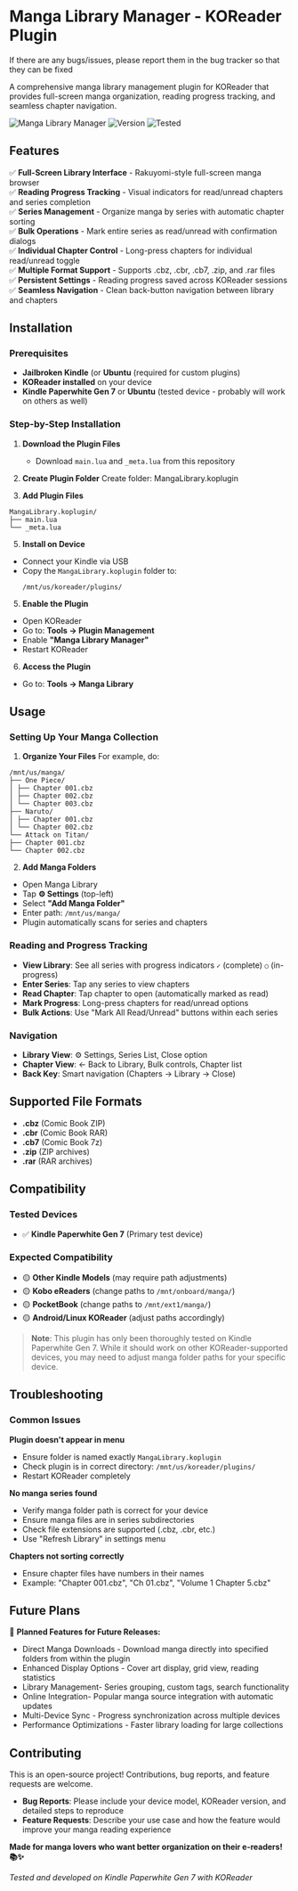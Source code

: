 # Manga Library Manager - KOReader Plugin
If there are any bugs/issues, please report them in the bug tracker so that they can be fixed


A comprehensive manga library management plugin for KOReader that provides full-screen manga organization, reading progress tracking, and seamless chapter navigation.

![Manga Library Manager](https://img.shields.io/badge/KOReader-Plugin-blue) ![Version](https://img.shields.io/badge/version-1.0.0-green) ![Tested](https://img.shields.io/badge/tested-Kindle%20PW7-orange)

## Features

✅ **Full-Screen Library Interface** - Rakuyomi-style full-screen manga browser  
✅ **Reading Progress Tracking** - Visual indicators for read/unread chapters and series completion  
✅ **Series Management** - Organize manga by series with automatic chapter sorting  
✅ **Bulk Operations** - Mark entire series as read/unread with confirmation dialogs  
✅ **Individual Chapter Control** - Long-press chapters for individual read/unread toggle  
✅ **Multiple Format Support** - Supports .cbz, .cbr, .cb7, .zip, and .rar files  
✅ **Persistent Settings** - Reading progress saved across KOReader sessions  
✅ **Seamless Navigation** - Clean back-button navigation between library and chapters  


## Installation

### Prerequisites
- **Jailbroken Kindle** (or **Ubuntu** (required for custom plugins)
- **KOReader installed** on your device
- **Kindle Paperwhite Gen 7** or **Ubuntu** (tested device - probably will work on others as well)

### Step-by-Step Installation

1. **Download the Plugin Files**
   - Download `main.lua` and `_meta.lua` from this repository

2. **Create Plugin Folder**
Create folder: MangaLibrary.koplugin

3. **Add Plugin Files**
```
MangaLibrary.koplugin/
├── main.lua
└── _meta.lua
```

5. **Install on Device**
- Connect your Kindle via USB
- Copy the `MangaLibrary.koplugin` folder to:
  ```
  /mnt/us/koreader/plugins/
  ```

5. **Enable the Plugin**
- Open KOReader
- Go to: **Tools → Plugin Management**
- Enable **"Manga Library Manager"**
- Restart KOReader

6. **Access the Plugin**
- Go to: **Tools → Manga Library**

## Usage

### Setting Up Your Manga Collection

1. **Organize Your Files**
For example, do:
```
/mnt/us/manga/
├── One Piece/
│ ├── Chapter 001.cbz
│ ├── Chapter 002.cbz
│ └── Chapter 003.cbz
├── Naruto/
│ ├── Chapter 001.cbz
│ └── Chapter 002.cbz
└── Attack on Titan/
├── Chapter 001.cbz
└── Chapter 002.cbz
```
2. **Add Manga Folders**
- Open Manga Library
- Tap **⚙️ Settings** (top-left)
- Select **"Add Manga Folder"**
- Enter path: `/mnt/us/manga/`
- Plugin automatically scans for series and chapters

### Reading and Progress Tracking

- **View Library**: See all series with progress indicators `✓` (complete) `○` (in-progress)
- **Enter Series**: Tap any series to view chapters
- **Read Chapter**: Tap chapter to open (automatically marked as read)
- **Mark Progress**: Long-press chapters for read/unread options
- **Bulk Actions**: Use "Mark All Read/Unread" buttons within each series

### Navigation

- **Library View**: ⚙️ Settings, Series List, Close option
- **Chapter View**: ← Back to Library, Bulk controls, Chapter list
- **Back Key**: Smart navigation (Chapters → Library → Close)

## Supported File Formats

- **.cbz** (Comic Book ZIP)
- **.cbr** (Comic Book RAR) 
- **.cb7** (Comic Book 7z)
- **.zip** (ZIP archives)
- **.rar** (RAR archives)

## Compatibility

### Tested Devices
- ✅ **Kindle Paperwhite Gen 7** (Primary test device)

### Expected Compatibility
- 🟡 **Other Kindle Models** (may require path adjustments)
- 🟡 **Kobo eReaders** (change paths to `/mnt/onboard/manga/`)
- 🟡 **PocketBook** (change paths to `/mnt/ext1/manga/`)
- 🟡 **Android/Linux KOReader** (adjust paths accordingly)

> **Note**: This plugin has only been thoroughly tested on Kindle Paperwhite Gen 7. While it should work on other KOReader-supported devices, you may need to adjust manga folder paths for your specific device.

## Troubleshooting

### Common Issues

**Plugin doesn't appear in menu**
- Ensure folder is named exactly `MangaLibrary.koplugin`
- Check plugin is in correct directory: `/mnt/us/koreader/plugins/`
- Restart KOReader completely

**No manga series found**
- Verify manga folder path is correct for your device
- Ensure manga files are in series subdirectories
- Check file extensions are supported (.cbz, .cbr, etc.)
- Use "Refresh Library" in settings menu

**Chapters not sorting correctly**
- Ensure chapter files have numbers in their names
- Example: "Chapter 001.cbz", "Ch 01.cbz", "Volume 1 Chapter 5.cbz"

## Future Plans

🚀 **Planned Features for Future Releases:**

-  Direct Manga Downloads - Download manga directly into specified folders from within the plugin
- Enhanced Display Options - Cover art display, grid view, reading statistics
- Library Management- Series grouping, custom tags, search functionality
- Online Integration- Popular manga source integration with automatic updates
- Multi-Device Sync - Progress synchronization across multiple devices
-  Performance Optimizations - Faster library loading for large collections

## Contributing

This is an open-source project! Contributions, bug reports, and feature requests are welcome.

- **Bug Reports**: Please include your device model, KOReader version, and detailed steps to reproduce
- **Feature Requests**: Describe your use case and how the feature would improve your manga reading experience

**Made for manga lovers who want better organization on their e-readers! 📚✨**

*Tested and developed on Kindle Paperwhite Gen 7 with KOReader*
